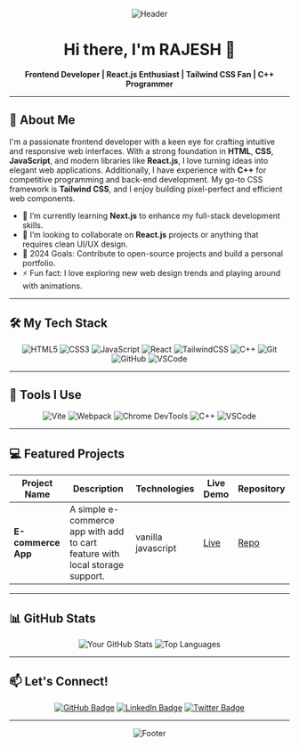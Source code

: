 <div align="center">

![Header](https://capsule-render.vercel.app/api?type=waving&color=gradient&height=100&section=header)

# Hi there, I'm RAJESH 👋

**Frontend Developer | React.js Enthusiast | Tailwind CSS Fan | C++ Programmer**


</div>

---

## 🚀 About Me

I'm a passionate frontend developer with a keen eye for crafting intuitive and responsive web interfaces. With a strong foundation in **HTML**, **CSS**, **JavaScript**, and modern libraries like **React.js**, I love turning ideas into elegant web applications. Additionally, I have experience with **C++** for competitive programming and back-end development. My go-to CSS framework is **Tailwind CSS**, and I enjoy building pixel-perfect and efficient web components.

- 🌱 I’m currently learning **Next.js** to enhance my full-stack development skills.
- 👯 I’m looking to collaborate on **React.js** projects or anything that requires clean UI/UX design.
- 🥅 2024 Goals: Contribute to open-source projects and build a personal portfolio.
- ⚡ Fun fact: I love exploring new web design trends and playing around with animations.

---

## 🛠️ My Tech Stack

<div align="center">

![HTML5](https://img.shields.io/badge/HTML5-E34F26?style=for-the-badge&logo=html5&logoColor=white)
![CSS3](https://img.shields.io/badge/CSS3-1572B6?style=for-the-badge&logo=css3&logoColor=white)
![JavaScript](https://img.shields.io/badge/JavaScript-F7DF1E?style=for-the-badge&logo=javascript&logoColor=black)
![React](https://img.shields.io/badge/React-61DAFB?style=for-the-badge&logo=react&logoColor=black)
![TailwindCSS](https://img.shields.io/badge/TailwindCSS-38B2AC?style=for-the-badge&logo=tailwind-css&logoColor=white)
![C++](https://img.shields.io/badge/C++-00599C?style=for-the-badge&logo=cplusplus&logoColor=white)
![Git](https://img.shields.io/badge/Git-F05032?style=for-the-badge&logo=git&logoColor=white)
![GitHub](https://img.shields.io/badge/GitHub-181717?style=for-the-badge&logo=github&logoColor=white)
![VSCode](https://img.shields.io/badge/VS%20Code-007ACC?style=for-the-badge&logo=visual-studio-code&logoColor=white)

</div>

---

## 🔧 Tools I Use

<div align="center">
  
![Vite](https://img.shields.io/badge/Vite-646CFF?style=for-the-badge&logo=vite&logoColor=white)
![Webpack](https://img.shields.io/badge/Webpack-8DD6F9?style=for-the-badge&logo=webpack&logoColor=white)
![Chrome DevTools](https://img.shields.io/badge/Chrome_DevTools-4285F4?style=for-the-badge&logo=google-chrome&logoColor=white)
![C++](https://img.shields.io/badge/C++-00599C?style=for-the-badge&logo=cplusplus&logoColor=white)
![VSCode](https://img.shields.io/badge/-VS_Code-007ACC?style=for-the-badge&logo=visual-studio-code&logoColor=white)

</div>

---

## 💻 Featured Projects

<div align="center">

| Project Name       | Description                                         | Technologies     | Live Demo  | Repository |
|-------------------|-----------------------------------------------------|------------------|------------|------------|
| **E-commerce App** | A simple e-commerce app with add to cart feature with local storage support. | vanilla javascript| [Live](https://shopwaveecom.netlify.app/) | [Repo](https://github.com/Rajeshsharma-123/ShopWave-ecommerce_site-) |


</div>

---

## 📊 GitHub Stats

<div align="center">

![Your GitHub Stats](https://github-readme-stats.vercel.app/api?username=Rajeshsharma-123&show_icons=true&theme=radical)
![Top Languages](https://github-readme-stats.vercel.app/api/top-langs/?username=Rajeshsharma-123&layout=compact&theme=radical)

</div>

---

## 📫 Let's Connect!

<div align="center">

[![GitHub Badge](https://img.shields.io/badge/-GitHub-181717?style=for-the-badge&logo=github&logoColor=white)](https://github.com/Rajeshsharma-123)
[![LinkedIn Badge](https://img.shields.io/badge/-LinkedIn-0077B5?style=for-the-badge&logo=linkedin&logoColor=white)](https://www.linkedin.com/in/rajesh-sharma-0b7a7630b)
[![Twitter Badge](https://img.shields.io/badge/-Twitter-1DA1F2?style=for-the-badge&logo=twitter&logoColor=white)](https://twitter.com/Rajesh078078728)

</div>

---

<div align="center">

![Footer](https://capsule-render.vercel.app/api?type=waving&color=gradient&height=100&section=footer)

</div>
